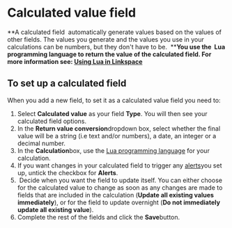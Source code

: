 

# Calculated value field

**A calculated field &nbsp;automatically generate values based on the values of other fields. The values you generate and the values you use in your calculations can be numbers, but they don't have to be. &nbsp;****You use the &nbsp;Lua programming language to return the value of the calculated field. For more information see:&nbsp;[Using Lua in Linkspace](/130-lua.md)&nbsp;**

## To set up a calculated field

When you add a new field, to set it as a calculated value field you need to:

1. Select&nbsp;**Calculated value** as your field **Type**. You will then see your calculated field options.
2. In the **Return value conversion**dropdown box, select whether the final value will be a string (i.e text and/or numbers), a date, an integer or a decimal number.
3. In the **Calculation**box, use the [Lua programming language](/130-lua.md) for your calculation.&nbsp;
4. If you want changes in your calculated field to trigger any [alerts](../docs/kb/070-views/090-alerts/010-set-up-alert.md)you set up, untick the checkbox for **Alerts**.
5. &nbsp;Decide when you want the field to update itself. You can either choose for the calculated value to change as soon as any changes are made to fields that are included in the calculation (**Update all existing values immediately**), or for the field to update overnight (**Do not immediately update all existing value**).&nbsp;
6. Complete the rest of the fields and click the **Save**button.&nbsp;